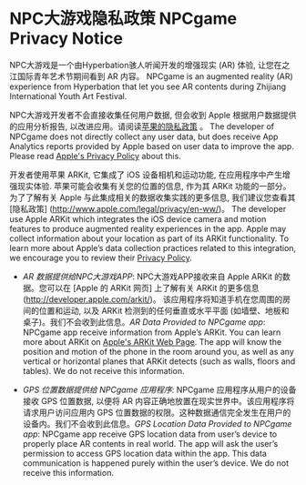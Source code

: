 # NPC大游戏隐私政策 NPCgame Privacy Notice

NPC大游戏是一个由Hyperbation骇人听闻开发的增强现实 (AR) 体验, 让您在之江国际青年艺术节期间看到 AR 内容。
NPCgame is an augmented reality (AR) experience from Hyperbation that let you see AR contents during Zhijiang International Youth Art Festival. 

NPC大游戏开发者不会直接收集任何用户数据, 但会收到 Apple 根据用户数据提供的应用分析报告, 以改进应用。请阅读[苹果的隐私政策](https://www.apple.com/legal/privacy/en-ww/) 。
The developer of NPCgame does not directly collect any user data, but does receive App Analytics reports provided by Apple based on user data to improve the app. Please read [Apple's Privacy Policy](https://www.apple.com/legal/privacy/en-ww/) about this. 

开发者使用苹果 ARKit, 它集成了 iOS 设备相机和运动功能, 在应用程序中产生增强现实体验. 苹果可能会收集有关您的位置的信息, 作为其 ARKit 功能的一部分。为了了解有关 Apple 与此集成相关的数据收集实践的更多信息, 我们建议您查看其 [隐私政策] (http://www.apple.com/legal/privacy/en-ww/)。
The developer use Apple ARKit which integrates the iOS device camera and motion features to produce augmented reality experiences in the app. Apple may collect information about your location as part of its ARKit functionality. To learn more about Apple’s data collection practices related to this integration, we encourage you to review their [Privacy Policy](https://www.apple.com/legal/privacy/en-ww/). 

- *AR 数据提供给NPC大游戏APP*: NPC大游戏APP接收来自 Apple ARKit 的数据。您可以在 [Apple 的 ARKit 网页] 上了解有关 ARKit 的更多信息 (http://developer.apple.com/arkit/)。 该应用程序将知道手机在您周围的房间的位置和运动, 以及 ARKit 检测到的任何垂直或水平平面 (如墙壁、地板和桌子)。我们不会收到此信息。*AR Data Provided to NPCgame app*: NPCgame app receive information from Apple’s ARKit. You can learn more about ARKit on [Apple's ARKit Web Page](https://developer.apple.com/arkit/).  The app will know the position and motion of the phone in the room around you, as well as any vertical or horizontal planes that ARKit detects (such as walls, floors and tables). We do not receive this information.

- *GPS 位置数据提供给 NPCgame 应用程序*: NPCgame 应用程序从用户的设备接收 GPS 位置数据, 以便将 AR 内容正确地放置在现实世界中。该应用程序将请求用户访问应用内 GPS 位置数据的权限。这种数据通信完全发生在用户的设备内。我们不会收到此信息。*GPS Location Data Provided to NPCgame app*: NPCgame app receive GPS location data from user’s device to properly place AR contents in real world. The app will ask the user’s permission to access GPS location data within the app. This data communication is happened purely within the user’s device. We do not receive this information.
